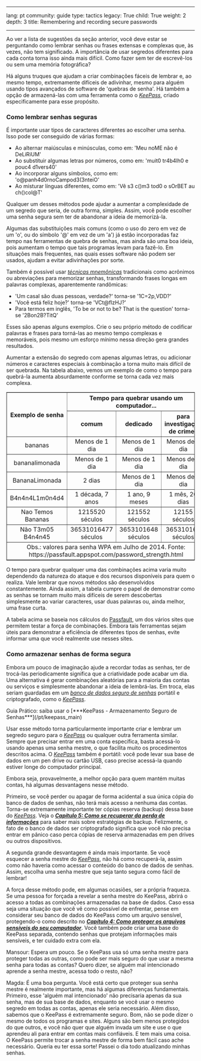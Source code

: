 

---

lang: pt
community: guide
type: tactics
legacy: True
child: True
weight: 2
depth: 3
title: Remembering and recording secure passwords

---

Ao ver a lista de sugestões da seção anterior, você deve estar se perguntando como lembrar senhas ou frases extensas e complexas que, às vezes, não tem significado. A importância de usar segredos diferentes para cada conta torna isso ainda mais difícil. Como fazer sem ter de escrevê-los ou sem uma memória fotográfica? 

Há alguns truques que ajudam a criar combinações fáceis de lembrar e, ao mesmo tempo, extremamente difíceis de adivinhar, mesmo para alguém usando tipos avançados de software de 'quebras de senha'. Há também a opção de armazená-las com uma ferramenta como o [*KeePass*](/pt/glossary#KeePass), criado especificamente para esse propósito. 


### Como lembrar senhas seguras ###

É importante usar tipos de caracteres diferentes ao escolher uma senha. Isso pode ser conseguido de várias formas:

  * Ao alternar maiúsculas e minúsculas, como em: 'Meu noME não é DeLiRiUM'
  * Ao substituir algumas letras por números, como em: 'muit0 tr4b4lh0 e pouc4 d1vers40'
  * Ao incorporar alguns símbolos, como em: 'o@panh4d0rnoCampod3(3nteiO'
  * Ao misturar línguas diferentes, como em: 'Vê s3 c()m3 tod0 o sOrBET au ch()col@T' 

Qualquer um desses métodos pode ajudar a aumentar a complexidade de um segredo que seria, de outra forma, simples. Assim, você pode escolher uma senha segura sem ter de abandonar a ideia de memorizá-la. 

Algumas das substituições mais comuns (como o uso do zero em vez de um 'o', ou do símbolo '@' em vez de um 'a') já estão incorporadas faz tempo nas ferramentas de quebra de senhas, mas ainda são uma boa ideia, pois aumentam o tempo que tais programas levam para fazê-lo. Em situações mais frequentes, nas quais esses software não podem ser usados, ajudam a evitar adivinhações por sorte.

Também é possível usar [*técnicas mnemônicas*](/pt/glossary#Mnemonic_device) tradicionais como acrônimos ou abreviações para memorizar senhas, transformando frases longas em palavras complexas, aparentemente randômicas: 

  * 'Um casal são duas pessoas, verdade?' torna-se '1C=2p,VDD?'
  * 'Você está feliz hoje?' torna-se 'VCt@flzHJ?'
  * Para termos em inglês, 'To be or not to be? That is the question' torna-se '2Bon2B?TitQ' 

Esses são apenas alguns exemplos. Crie o seu próprio método de codificar palavras e frases para torná-las ao mesmo tempo complexas e memoráveis, pois mesmo um esforço mínimo nessa direção gera grandes resultados.

Aumentar a extensão do segredo com apenas algumas letras, ou adicionar números e caracteres especiais à combinação a torna muito mais difícil de ser quebrada. Na tabela abaixo, vemos um exemplo de como o tempo para quebrá-la aumenta absurdamente conforme se torna cada vez mais complexa.

<table border="1">
    <tbody align="center">
        <tr>
            <th rowspan="2">Exemplo de senha</th>
            <th colspan="3">Tempo para quebrar usando um computador...</th>
        </tr>
        <tr>
            <th>comum</th>
            <th>dedicado</th>
            <th>para investigação de crimes</th>
        </tr>
        <tr>
            <td>bananas</td>
            <td>Menos de 1 dia</td>
            <td>Menos de 1 dia</td>
            <td>Menos de 1 dia</td>
        </tr>
        <tr>
            <td>bananalimonada</td>
            <td>Menos de 1 dia</td>
            <td>Menos de 1 dia</td>
            <td>Menos de 1 dia</td>
        </tr>
        <tr>
            <td>BananaLimonada</td>
            <td>2 dias</td>
            <td>Menos de 1 dia</td>
            <td>Menos de 1 dia</td>
        </tr>
        <tr>
            <td>B4n4n4L1m0n4d4</td>
            <td>1 década, 7 anos</td>
            <td>1 ano, 9 meses</td>
            <td>1 mês, 26 dias</td>
        </tr>
        <tr>
            <td>Nao Temos Bananas</td>
            <td>1215520 séculos</td>
            <td>121552 séculos</td>
            <td>12155 séculos</td>
        </tr>
        <tr>
            <td>Não T3m05 B4n4n45</td>
            <td>36531016477 séculos</td>
            <td>3653101648 séculos</td>
            <td>365310165 séculos</td>
        </tr>
        <tr>
            <td colspan="4">Obs.: valores para senha WPA em Julho de 2014. Fonte: https://passfault.appspot.com/password_strength.html</td>
        </tr>
    </tbody>
</table>



O tempo para quebrar qualquer uma das combinações acima varia muito dependendo da natureza do ataque e dos recursos disponíveis para quem o realiza. Vale lembrar que novos métodos são desenvolvidos constantemente. Ainda assim, a tabela cumpre o papel de demonstrar como as senhas se tornam muito mais difíceis de serem descobertas simplesmente ao variar caracteres, usar duas palavras ou, ainda melhor, uma frase curta.

A tabela acima se baseia nos cálculos do [Passfault](https://passfault.appspot.com/password_strength.html), um dos vários sites que permitem testar a força de combinações. Embora tais ferramentas sejam úteis para demonstrar a eficiência de diferentes tipos de senhas, evite informar uma que você realmente use nesses sites.


### Como armazenar senhas de forma segura ###

Embora um pouco de imaginação ajude a recordar todas as senhas, ter de trocá-las periodicamente significa que a criatividade pode acabar um dia. Uma alternativa é gerar combinações aleatórias para a maioria das contas ou serviços e simplesmente abandonar a ideia de lembrá-las. Em troca, elas seriam guardadas em um [*banco de dados seguro de senhas*](/pt/glossary#Secure_password_database) portátil e criptografado, como o [*KeePass*](/pt/glossary#KeePass).

<div class="getstarted" markdown="1">
Guia Prático: saiba usar o [***KeePass - Armazenamento Seguro de Senhas***](/pt/keepass_main)
</div>

Usar esse método torna particularmente importante criar e lembrar um segredo seguro para o [*KeePass*](/pt/glossary#KeePass) ou qualquer outra ferramenta similar. Sempre que precisar entrar em uma conta específica, basta acessá-lo usando apenas uma senha mestre, o que facilita muito os procedimentos descritos acima. O [*KeePass*](/pt/glossary#KeePass) também é portátil: você pode levar sua base de dados em um pen drive ou cartão USB, caso precise acessá-la quando estiver longe do computador principal.

Embora seja, provavelmente, a melhor opção para quem mantém muitas contas, há algumas desvantagens nesse método. 

Primeiro, se você perder ou apagar de forma acidental a sua única cópia do banco de dados de senhas, não terá mais acesso a nenhuma das contas. Torna-se extremamente importante ter cópias reserva (backup) dessa base do [*KeePass*](/pt/glossary#KeePass). Veja o [***Capítulo 5: Como se recuperar da perda de informações***](/pt/chapter-5) para saber mais sobre estratégias de backup. Felizmente, o fato de o banco de dados ser criptografado significa que você não precisa entrar em pânico caso perca cópias de reserva armazenadas em pen drives ou outros dispositivos.

A segunda grande desvantagem é ainda mais importante. Se você esquecer a senha mestre do [*KeePass*](/pt/glossary#KeePass), não há como recuperá-la, assim como não haveria como acessar o conteúdo do banco de dados de senhas. Assim, escolha uma senha mestre que seja tanto segura como fácil de lembrar!

A força desse método pode, em algumas ocasiões, ser a própria fraqueza. Se uma pessoa for forçada a revelar a senha mestre do KeePass, abrirá o acesso a todas as combinações armazenadas na base de dados. Caso essa seja uma situação que você vê como possível de enfrentar, pense em considerar seu banco de dados do KeePass como um arquivo sensível, protegendo-o como descrito no [***Capítulo 4: Como proteger os arquivos sensíveis do seu computador***](/pt/chapter-4). Você também pode criar uma base do KeePass separada, contendo senhas que protejam informações mais sensíveis, e ter cuidado extra com ela.

<div class="background" markdown="1">
Mansour: Espera um pouco. Se o KeePass usa só uma senha mestre para proteger todas as outras, como pode ser mais seguro do que usar a mesma senha para todas as contas? Quero dizer, se alguém mal intencionado aprende a senha mestre, acessa todo o resto, não?

Magda: É uma boa pergunta. Você está certo que proteger sua senha mestre é realmente importante, mas há algumas diferenças fundamentais. Primeiro, esse 'alguém mal intencionado' não precisaria apenas da sua senha, mas de sua base de dados, enquanto se você usar o mesmo segredo em todas as contas, apenas ele seria necessário. Além disso, sabemos que o KeePass é extremamente seguro. Bom, não se pode dizer o mesmo de todos os programas e sites. Alguns são bem menos protegidos do que outros, e você não quer que alguém invada um site e use o que aprendeu ali para entrar em contas mais confiáveis. E tem mais uma coisa. O KeePass permite trocar a senha mestre de forma bem fácil caso ache necessário. Queria eu ter essa sorte! Passei o dia todo atualizando minhas senhas.
</div>

